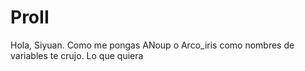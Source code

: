 # ProII
Hola, Siyuan. Como me pongas ANoup o Arco_iris como nombres de variables te crujo.
Lo que quiera
